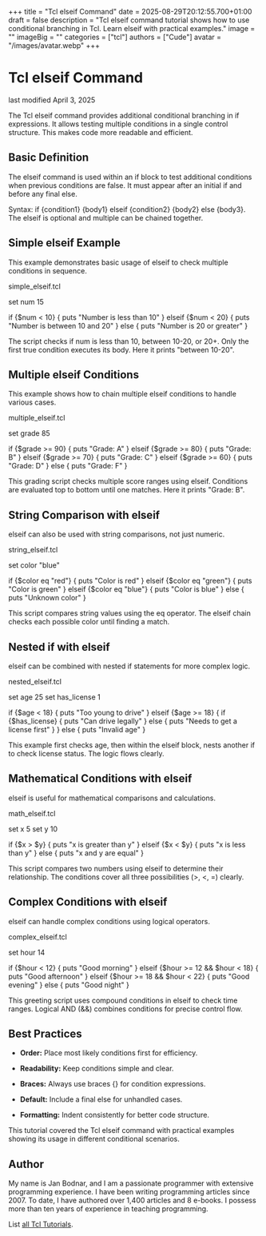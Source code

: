 +++
title = "Tcl elseif Command"
date = 2025-08-29T20:12:55.700+01:00
draft = false
description = "Tcl elseif command tutorial shows how to use conditional branching in Tcl. Learn elseif with practical examples."
image = ""
imageBig = ""
categories = ["tcl"]
authors = ["Cude"]
avatar = "/images/avatar.webp"
+++

# Tcl elseif Command

last modified April 3, 2025

The Tcl elseif command provides additional conditional branching
in if expressions. It allows testing multiple conditions in a
single control structure. This makes code more readable and efficient.

## Basic Definition

The elseif command is used within an if block to
test additional conditions when previous conditions are false. It must appear
after an initial if and before any final else.

Syntax: if {condition1} {body1} elseif {condition2} {body2} else {body3}.
The elseif is optional and multiple can be chained together.

## Simple elseif Example

This example demonstrates basic usage of elseif to check multiple
conditions in sequence.

simple_elseif.tcl
  

set num 15

if {$num &lt; 10} {
    puts "Number is less than 10"
} elseif {$num &lt; 20} {
    puts "Number is between 10 and 20"
} else {
    puts "Number is 20 or greater"
}

The script checks if num is less than 10, between 10-20, or 20+.
Only the first true condition executes its body. Here it prints "between 10-20".

## Multiple elseif Conditions

This example shows how to chain multiple elseif conditions to
handle various cases.

multiple_elseif.tcl
  

set grade 85

if {$grade &gt;= 90} {
    puts "Grade: A"
} elseif {$grade &gt;= 80} {
    puts "Grade: B"
} elseif {$grade &gt;= 70} {
    puts "Grade: C"
} elseif {$grade &gt;= 60} {
    puts "Grade: D"
} else {
    puts "Grade: F"
}

This grading script checks multiple score ranges using elseif.
Conditions are evaluated top to bottom until one matches. Here it prints "Grade: B".

## String Comparison with elseif

elseif can also be used with string comparisons, not just numeric.

string_elseif.tcl
  

set color "blue"

if {$color eq "red"} {
    puts "Color is red"
} elseif {$color eq "green"} {
    puts "Color is green"
} elseif {$color eq "blue"} {
    puts "Color is blue"
} else {
    puts "Unknown color"
}

This script compares string values using the eq operator. The
elseif chain checks each possible color until finding a match.

## Nested if with elseif

elseif can be combined with nested if statements for
more complex logic.

nested_elseif.tcl
  

set age 25
set has_license 1

if {$age &lt; 18} {
    puts "Too young to drive"
} elseif {$age &gt;= 18} {
    if {$has_license} {
        puts "Can drive legally"
    } else {
        puts "Needs to get a license first"
    }
} else {
    puts "Invalid age"
}

This example first checks age, then within the elseif block,
nests another if to check license status. The logic flows clearly.

## Mathematical Conditions with elseif

elseif is useful for mathematical comparisons and calculations.

math_elseif.tcl
  

set x 5
set y 10

if {$x &gt; $y} {
    puts "x is greater than y"
} elseif {$x &lt; $y} {
    puts "x is less than y"
} else {
    puts "x and y are equal"
}

This script compares two numbers using elseif to determine their
relationship. The conditions cover all three possibilities (&gt;, &lt;, =) clearly.

## Complex Conditions with elseif

elseif can handle complex conditions using logical operators.

complex_elseif.tcl
  

set hour 14

if {$hour &lt; 12} {
    puts "Good morning"
} elseif {$hour &gt;= 12 &amp;&amp; $hour &lt; 18} {
    puts "Good afternoon"
} elseif {$hour &gt;= 18 &amp;&amp; $hour &lt; 22} {
    puts "Good evening"
} else {
    puts "Good night"
}

This greeting script uses compound conditions in elseif to check
time ranges. Logical AND (&amp;&amp;) combines conditions for precise
control flow.

## Best Practices

- **Order:** Place most likely conditions first for efficiency.

- **Readability:** Keep conditions simple and clear.

- **Braces:** Always use braces {} for condition expressions.

- **Default:** Include a final else for unhandled cases.

- **Formatting:** Indent consistently for better code structure.

 

This tutorial covered the Tcl elseif command with practical
examples showing its usage in different conditional scenarios.

## Author

My name is Jan Bodnar, and I am a passionate programmer with extensive
programming experience. I have been writing programming articles since 2007.
To date, I have authored over 1,400 articles and 8 e-books. I possess more
than ten years of experience in teaching programming.

List [all Tcl Tutorials](/tcl/).